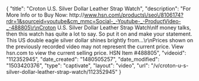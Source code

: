 {
    "title": "Croton U.S. Silver Dollar Leather Strap Watch",
    "description": "For More Info or to Buy Now: http:\/\/www.hsn.com\/products\/seo\/8106174?rdr=1&sourceid=youtube&cm_mmc=Social-_-Youtube-_-ProductVideo-_-488805\r\nCroton U.S. Silver Dollar Leather Strap Watch\nIf money talks, then this watch has quite a lot to say. So put it on and make your statement. This US double eagle silver dollar shines brightly from...\r\nPrices shown on the previously recorded video may not represent the current price.  View hsn.com to view the current selling price. HSN Item #488805",
    "videoid": "112352945",
    "date_created": "1480505257",
    "date_modified": "1503420376",
    "type": "captivate",
    "layout": "video",
    "url": "\/v\/croton-u-s-silver-dollar-leather-strap-watch\/112352945"
}